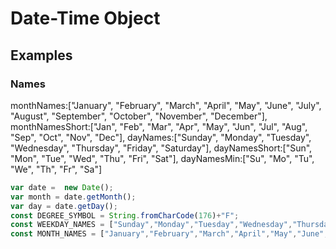 # Date-Time Object

## Examples

### Names
monthNames:["January", "February", "March", "April", "May", "June", "July", "August", "September", "October", "November", "December"], 
monthNamesShort:["Jan", "Feb", "Mar", "Apr", "May", "Jun", "Jul", "Aug", "Sep", "Oct", "Nov", "Dec"], 
dayNames:["Sunday", "Monday", "Tuesday", "Wednesday", "Thursday", "Friday", "Saturday"], 
dayNamesShort:["Sun", "Mon", "Tue", "Wed", "Thu", "Fri", "Sat"], 
dayNamesMin:["Su", "Mo", "Tu", "We", "Th", "Fr", "Sa"]

```javascript
var date =  new Date();
var month = date.getMonth();
var day = date.getDay();
const DEGREE_SYMBOL = String.fromCharCode(176)+"F";
const WEEKDAY_NAMES = ["Sunday","Monday","Tuesday","Wednesday","Thursday","Friday","Saturday"];
const MONTH_NAMES = ["January","February","March","April","May","June","July","August","September","October","November","December"];
```

